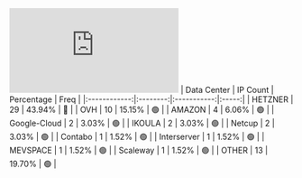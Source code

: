 ![Diagramm](https://github.com/obajay/StateSync-snapshots/blob/main/Projects/Sge/1/README.md)
| Data Center | IP Count | Percentage | Freq |
|:------------:|:--------:|:-----------:|:-----:|
| HETZNER | 29 | 43.94% | 🔴 |
| OVH | 10 | 15.15% | 🟢 |
| AMAZON | 4 | 6.06% | 🟢 |
| Google-Cloud | 2 | 3.03% | 🟢 |
| IKOULA | 2 | 3.03% | 🟢 |
| Netcup | 2 | 3.03% | 🟢 |
| Contabo | 1 | 1.52% | 🟢 |
| Interserver | 1 | 1.52% | 🟢 |
| MEVSPACE | 1 | 1.52% | 🟢 |
| Scaleway | 1 | 1.52% | 🟢 |
| OTHER | 13 | 19.70% | 🟢 |